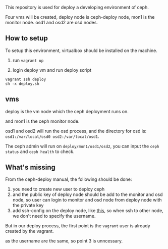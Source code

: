 This repository is used for deploy a developing environment of ceph.

Four vms will be created, deploy node is ceph-deploy node, mon1 is the monitor node. osd1 and osd2 are osd nodes.

## How to setup

To setup this environment, virtualbox should be installed on the machine.

1. run `vagrant up`

2. login deploy vm and run deploy script

  ```
  vagrant ssh deploy
  sh -x deploy.sh
  ```

## vms

deploy is the vm node which the ceph deployment runs on.

and mon1 is the ceph monitor node.

osd1 and osd2 will run the osd process, and the directory for osd is: `osd1:/var/local/osd0 osd2:/var/local/osd1`.
 
The ceph admin will run on `deploy/mon1/osd1/osd2`, you can input the `ceph status` and `ceph health` to check.

## What's missing

From the ceph-deploy manual, the following should be done:

1. you need to create new user to deploy ceph
2. and the public key of deploy node should be add to the monitor and osd node, so user can login to monitor and osd node from deploy node with the private key
3. add ssh-config on the deploy node, like [this](http://docs.ceph.com/docs/master/start/quick-start-preflight/#enable-password-less-ssh), so when ssh to other node, we don't need to specify the username.

But in our deploy process, the first point is the `vagrant` user is already created by the vagrant.

as the username are the same, so point 3 is unncessary.
